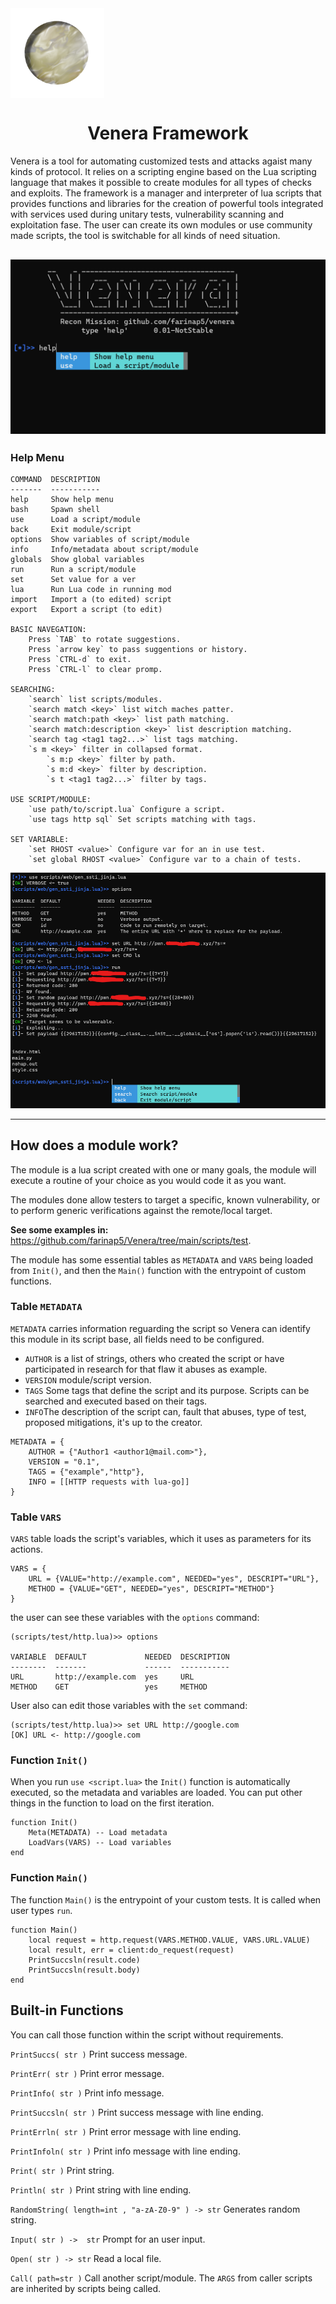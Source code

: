 <img align="center" src="img/venera4.png" width="150px">
<h1 align="center">Venera Framework</h1>

Venera is a tool for automating customized tests and attacks agaist many kinds of protocol. It relies on a scripting engine based on the Lua scripting language that makes it possible to create modules for all types of checks and exploits. The framework is a manager and interpreter of lua scripts that provides functions and libraries for the creation of powerful tools integrated with services used during unitary tests, vulnerability scanning and exploitation fase. The user can create its own modules or use community made scripts, the tool is switchable for all kinds of need situation.

![](img/banner.png)
---

### Help Menu
```
COMMAND  DESCRIPTION
-------  -----------
help     Show help menu
bash     Spawn shell           
use      Load a script/module
back     Exit module/script
options  Show variables of script/module
info     Info/metadata about script/module
globals  Show global variables
run      Run a script/module
set      Set value for a ver
lua      Run Lua code in running mod
import   Import a (to edited) script
export   Export a script (to edit)

BASIC NAVEGATION:
    Press `TAB` to rotate suggestions.
    Press `arrow key` to pass suggentions or history.
    Press `CTRL-d` to exit.
    Press `CTRL-l` to clear promp.

SEARCHING:
    `search` list scripts/modules.
    `search match <key>` list witch maches patter.
    `search match:path <key>` list path matching.
    `search match:description <key>` list description matching.
    `search tag <tag1 tag2...>` list tags matching.
    `s m <key>` filter in collapsed format.
        `s m:p <key>` filter by path.
        `s m:d <key>` filter by description.
        `s t <tag1 tag2...>` filter by tags.

USE SCRIPT/MODULE:
    `use path/to/script.lua` Configure a script.
    `use tags http sql` Set scripts matching with tags.

SET VARIABLE:
    `set RHOST <value>` Configure var for an in use test.
    `set global RHOST <value>` Configure var to a chain of tests.
```

![](img/sstiexp.png)

---

## How does a module work? 

The module is a lua script created with one or many goals, the module will execute a routine of your choice as you would code it as you want.

The modules done allow testers to target a specific, known vulnerability, or to perform generic verifications against the remote/local target.

**See some examples in:** https://github.com/farinap5/Venera/tree/main/scripts/test.

The module has some essential tables as `METADATA` and `VARS` being loaded from `Init()`, and then the `Main()` function with the entrypoint of custom functions.

### Table `METADATA`

`METADATA` carries information reguarding the script so Venera can identify this module in its script base, all fields need to be configured.
- `AUTHOR` is a list of strings, others who created the script or have participated in research for that flaw it abuses as example.
- `VERSION` module/script version.
- `TAGS` Some tags that define the script and its purpose. Scripts can be searched and executed based on their tags.
- `INFO`The description of the script can, fault that abuses, type of test, proposed mitigations, it's up to the creator.

```
METADATA = {
    AUTHOR = {"Author1 <author1@mail.com>"},
    VERSION = "0.1",
    TAGS = {"example","http"},
    INFO = [[HTTP requests with lua-go]]
}
```
### Table `VARS`

`VARS` table loads the script's variables, which it uses as parameters for its actions.

```
VARS = {
    URL = {VALUE="http://example.com", NEEDED="yes", DESCRIPT="URL"},
    METHOD = {VALUE="GET", NEEDED="yes", DESCRIPT="METHOD"}
}
```

the user can see these variables with the `options` command:

```
(scripts/test/http.lua)>> options

VARIABLE  DEFAULT             NEEDED  DESCRIPTION
--------  -------             ------  -----------
URL       http://example.com  yes     URL
METHOD    GET                 yes     METHOD
```

User also can edit those variables with the `set` command:

```
(scripts/test/http.lua)>> set URL http://google.com
[OK] URL <- http://google.com
```

### Function `Init()`

When you run `use <script.lua>` the `Init()` function is automatically executed, so the metadata and variables are loaded. You can put other things in the function to load on the first iteration.

```
function Init()
    Meta(METADATA) -- Load metadata 
    LoadVars(VARS) -- Load variables
end
```

### Function `Main()`
The function `Main()` is the entrypoint of your custom tests. It is called when user types `run`.
```
function Main()
    local request = http.request(VARS.METHOD.VALUE, VARS.URL.VALUE)
    local result, err = client:do_request(request)
    PrintSuccsln(result.code)
    PrintSuccsln(result.body)
end
```

## Built-in Functions

You can call those function within the script without requirements.

`PrintSuccs( str )` Print success message.

`PrintErr( str )` Print error message.

`PrintInfo( str )` Print info message.

`PrintSuccsln( str )`  Print success message with line ending.

`PrintErrln( str )` Print error message with line ending.

`PrintInfoln( str )` Print info message with line ending.

`Print( str )` Print string.

`Println( str )` Print string with line ending.

`RandomString( length=int , "a-zA-Z0-9" ) -> str` Generates random string.

`Input( str ) ->  str` Prompt for an user input.

`Open( str ) -> str` Read a local file.

`Call( path=str )` Call another script/module. The `ARGS` from caller scripts are inherited by scripts being called. 